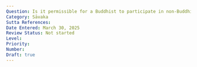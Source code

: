 ```yaml
---
Question: Is it permissible for a Buddhist to participate in non-Buddhist religious ceremonies?
Category: Sāvaka
Sutta References:
Date Entered: March 30, 2025
Review Status: Not started
Level: 
Priority: 
Number: 
Draft: true
---
```

